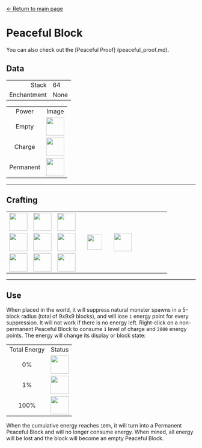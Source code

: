 [← Return to main page](../)
# Peaceful Block
You can also check out the [Peaceful Proof] (peaceful_proof.md).

## Data
<table>
    <tr><td align="end">Stack</td><td>64</td></tr>
    <tr><td align="end">Enchantment</td><td>None</td></tr>
</table>
<table>
    <tr><td align="center">Power</td><td align="center">Image</td></tr>
    <tr><td align="center">Empty</td><td><img src="https://i.imgur.com/ChdGHZh.png" height="48"/></td></tr>
    <tr><td align="center">Charge</td><td><img src="https://i.imgur.com/zj97a5z.png" height="48"/></td></tr>
    <tr><td align="center">Permanent</td><td><img src="https://i.imgur.com/5NXrwba.png" height="48"/></td></tr>
</table>

---

## Crafting
<table>
    <tr><td><img src="https://i.imgur.com/j5qpTgm.png" width="48"/></td><td><img src="https://i.imgur.com/j5qpTgm.png" width="48"/></td><td><img src="https://i.imgur.com/j5qpTgm.png" width="48"/></td><td colspan="3"></td></tr>
    <tr><td><img src="https://i.imgur.com/j5qpTgm.png" width="48"/></td><td><img src="https://i.imgur.com/IWZz8YM.png" width="48"/></td><td><img src="https://i.imgur.com/j5qpTgm.png" width="48"/></td><td width="70" align="center"><img src="https://i.imgur.com/VE0KqIE.png" width="40"/></td><td><img src="https://i.imgur.com/ChdGHZh.png" width="48"/></td><td width="70"></td></tr>
    <tr><td><img src="https://i.imgur.com/j5qpTgm.png" width="48"/></td><td><img src="https://i.imgur.com/j5qpTgm.png" width="48"/></td><td><img src="https://i.imgur.com/j5qpTgm.png" width="48"/></td><td colspan="3"></td></tr>
</table>

---

## Use
When placed in the world, it will suppress natural monster spawns in a 5-block radius (total of 9x9x9 blocks), and will lose `1` energy point for every suppression. It will not work if there is no energy left.
Right-click on a non-permanent Peaceful Block to consume `1` level of charge and `2000` energy points. The energy will change its display or block state:

<table>
    <tr><td align="center">Total Energy</td><td align="center">Status</td></tr>
    <tr><td align="center">0%</td><td align="center"><img src="https://i.imgur.com/ChdGHZh.png" height="48"/></tr>
    <tr><td align="center">1%</td><td align="center"><img src="https://i.imgur.com/zj97a5z.png" height="48"/></td></tr>
    <tr><td align="center">100%</td><td align="center"><img src="https://i.imgur.com/5NXrwba.png" height="48"/></td></tr>
</table>

When the cumulative energy reaches `100%`, it will turn into a Permanent Peaceful Block and will no longer consume energy. When mined, all energy will be lost and the block will become an empty Peaceful Block.
